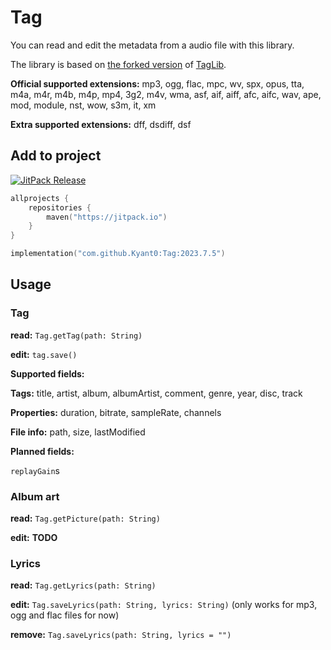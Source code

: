 # Tag

You can read and edit the metadata from a audio file with this library.

The library is based on [the forked version](https://github.com/Kyant0/taglib) of [TagLib](https://taglib.org/).

**Official supported extensions:**
mp3, ogg, flac, mpc, wv, spx, opus, tta, m4a, m4r, m4b, m4p, mp4, 3g2, m4v, wma, asf, aif, aiff, afc, aifc, wav, ape,
mod, module, nst, wow, s3m, it, xm

**Extra supported extensions:**
dff, dsdiff, dsf

## Add to project

[![JitPack Release](https://jitpack.io/v/Kyant0/Tag.svg)](https://jitpack.io/#Kyant0/Tag)

```kotlin
allprojects {
    repositories {
        maven("https://jitpack.io")
    }
}

implementation("com.github.Kyant0:Tag:2023.7.5")
```

## Usage

### Tag

**read:** `Tag.getTag(path: String)`

**edit:** `tag.save()`

**Supported fields:**

**Tags:** title, artist, album, albumArtist, comment, genre, year, disc, track

**Properties:** duration, bitrate, sampleRate, channels

**File info:** path, size, lastModified

**Planned fields:**

`replayGain`s

### Album art

**read:** `Tag.getPicture(path: String)`

**edit:** **TODO**

### Lyrics

**read:** `Tag.getLyrics(path: String)`

**edit:** `Tag.saveLyrics(path: String, lyrics: String)` (only works for mp3, ogg and flac files for now)

**remove:** `Tag.saveLyrics(path: String, lyrics = "")`
